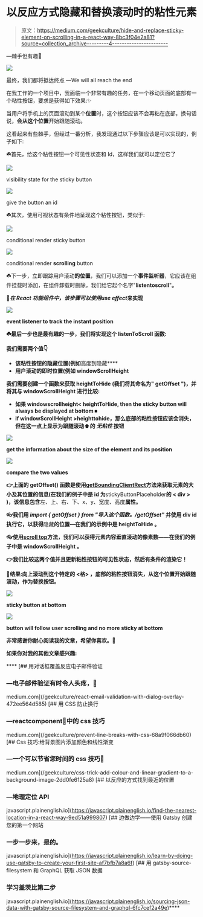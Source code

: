 # 以反应方式隐藏和替换滚动时的粘性元素

> 原文：<https://medium.com/geekculture/hide-and-replace-sticky-element-on-scrolling-in-a-react-way-8bc3f04e2a81?source=collection_archive---------4----------------------->

—棘手但有趣🍡

![](img/7df4838b17d6ce041fdacb1d7c8ab18a.png)

最终，我们都将抵达终点 —We will all reach the end

在我工作的一个项目中，我面临一个非常有趣的任务，在一个移动页面的底部有一个粘性按钮，要求是获得如下效果:✨

当用户将手机上的页面滚动到某个**位置**时，这个按钮应该不会再粘在底部，换句话说，**会从这个位置**开始跟随滚动。

这看起来有些棘手，但经过一番分析，我发现通过以下步骤应该是可以实现的，例子如下:

☘️首先，给这个粘性按钮一个可见性状态和 Id，这样我们就可以定位它了

![](img/346edf0f5ef345ae7416b103c54b68f4.png)

visibility state for the sticky button

![](img/d99774189fdbd05fb1062db094d4ed8a.png)

give the button an id

☘️其次，使用可视状态有条件地呈现这个粘性按钮，类似于:

![](img/ad8048ac05bb7ff6b24132f29352f33a.png)

conditional render sticky button

![](img/c59be5448e6a74504e6ff7d4c07157d2.png)

conditional render **scrolling** button

☘️下一步，立即跟踪用户滚动**的位置**，我们可以添加一个**事件监听器**，它应该在组件挂载时添加，在组件卸载时删除，我们给它起个名字"**listentoscroll**"**。**

**🌸*在 React 功能组件中，该步骤可以使用****use effect***来实现**

**![](img/2087ee0fcaf8ff013cd67d3401d9c4b1.png)**

**event listener to track the instant position**

**☘️最后一步也是最有趣的一步，我们将实现这个 **listenToScroll** 函数:**

**我们需要两个值👇**

*   **该粘性按钮的隐藏位置(例如**高度到隐藏****
*   **用户滚动的即时位置(例如 **windowScrollHeight****

**我们需要创建一个函数来获取 **heightToHide** (我们将其命名为" **getOffset** ")，并将其与 **windowScrollHeight** 进行比较:**

*   **如果 windowscrollheight< heightToHide, then the sticky button will always be displayed at bottom ⏹**
*   **if windowScrollHeight >heighttohide，那么底部的粘性按钮应该会消失，但在这一点上显示为跟随滚动⬆️的 ***无粘性*** 按钮**

**![](img/de153f20eff7b6792e6c0fb438b10d13.png)**

**get the information about the size of the element and its position**

**![](img/d5b990fdf22432628ad1d2efa88a242b.png)**

**compare the two values**

**👉上面的 **getOffset()** 函数是使用[**getBoundingClientRect**](https://developer.mozilla.org/en-US/docs/Web/API/Element/getBoundingClientRect)方法来获取元素的大小及其位置的信息(在我们的例子中是 id 为**stickyButtonPlaceholder**的 **< div >** )，该信息包含**左、上、右、下、x、y、宽度、高度**属性。**

**👓我们用 *import { getOffset } from "导入这个函数。/getOffset"* 并使用 div **id** 执行它，以获得**隐藏**的位置—在我们的示例中是 **heightToHide** 。**

**👓使用[**scroll top**](https://developer.mozilla.org/en-US/docs/Web/API/Element/scrollTop)**方法，我们可以获得元素内容垂直滚动的像素数——在我们的例子中是 **windowScrollHeight** 。****

****👉我们**比较**这两个值并且**更新**粘性按钮的可见性状态，然后有条件的渲染它！****

****🍄结果:向上滚动到这个特定的 **<格>** ，底部的粘性按钮消失，从这个位置开始跟随滚动，作为替换按钮。****

****![](img/bf80c3282ad382f050f814d594cf05ce.png)****

****sticky button at bottom****

****![](img/4c1e7f61066af50d5d23a63d0fb25b1d.png)****

****button will follow user scrolling and no more sticky at bottom****

****非常感谢你耐心阅读我的文章，希望你喜欢。👐****

****如果你对我的其他文章感兴趣:****

****[](/geekculture/react-email-validation-with-dialog-overlay-472ee564d585) [## 用对话框覆盖反应电子邮件验证

### —电子邮件验证有时令人头疼，🧊

medium.com](/geekculture/react-email-validation-with-dialog-overlay-472ee564d585) [](/geekculture/prevent-line-breaks-with-css-68a9f066db60) [## 用 CSS 防止换行

### —reactcomponent🧚中的 css 技巧

medium.com](/geekculture/prevent-line-breaks-with-css-68a9f066db60) [](/geekculture/css-trick-add-colour-and-linear-gradient-to-a-background-image-2dd0fe6125a8) [## Css 技巧:给背景图片添加颜色和线性渐变

### —一个可以节省您时间的 css 技巧🦋

medium.com](/geekculture/css-trick-add-colour-and-linear-gradient-to-a-background-image-2dd0fe6125a8) [](https://javascript.plainenglish.io/find-the-nearest-location-in-a-react-way-9ed51a999807) [## 以反应的方式找到最近的位置

### —️地理定位 API

javascript.plainenglish.io](https://javascript.plainenglish.io/find-the-nearest-location-in-a-react-way-9ed51a999807) [](https://javascript.plainenglish.io/learn-by-doing-use-gatsby-to-create-your-first-site-af7bfb7a8a6f) [## 边做边学——使用 Gatsby 创建您的第一个网站

### 一步一步来，是的。

javascript.plainenglish.io](https://javascript.plainenglish.io/learn-by-doing-use-gatsby-to-create-your-first-site-af7bfb7a8a6f) [](https://javascript.plainenglish.io/sourcing-json-data-with-gatsby-source-filesystem-and-graphql-6fc7cef2a49e) [## 用 gatsby-source-filesystem 和 GraphQL 获取 JSON 数据

### 学习盖茨比第二步

javascript.plainenglish.io](https://javascript.plainenglish.io/sourcing-json-data-with-gatsby-source-filesystem-and-graphql-6fc7cef2a49e)****